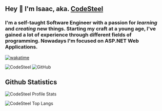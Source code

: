 ## Hey 👋 I'm Isaac, aka. [CodeSteel](https://www.codesteel.io/)
### I'm a self-taught Software Engineer with a passion for *learning* and *creating* new things. Starting my craft at a young age, I've gained a lot of experience through different fields of programming. Nowadays I'm focused on ASP.NET Web Applications.

[![wakatime](https://wakatime.com/badge/user/2d870dab-4a32-4b61-92e1-e72e79bac1da.svg)](https://wakatime.com/@codesteel)

<img src="https://komarev.com/ghpvc/?username=codesteel&style=for-the-badge&logo=github&color=blue" alt="CodeSteel" />

<img src="https://img.shields.io/github/followers/codesteel.svg?label=Followers&style=for-the-badge&logo=github&color=blue" alt="GitHub">


## Github Statistics

<p align="left"><img src="https://github-readme-stats.vercel.app/api?username=codesteel&show_icons=true&theme=tokyonight" alt="CodeSteel Profile Stats" /></p>

<p align="left"><img src="https://github-readme-stats.vercel.app/api/top-langs/?username=codesteel&langs_count=5&theme=tokyonight&layout=pie" alt="CodeSteel Top Langs" /></p>
